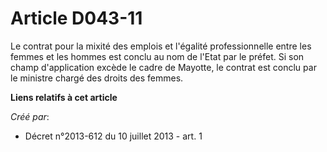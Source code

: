 # Article D043-11

Le contrat pour la mixité des emplois et l'égalité professionnelle entre les femmes et les hommes est conclu au nom de l'Etat
par le préfet. Si son champ d'application excède le cadre de Mayotte, le contrat est conclu par le ministre chargé des droits
des femmes.

**Liens relatifs à cet article**

_Créé par_:

  - Décret n°2013-612 du 10 juillet 2013 - art. 1
